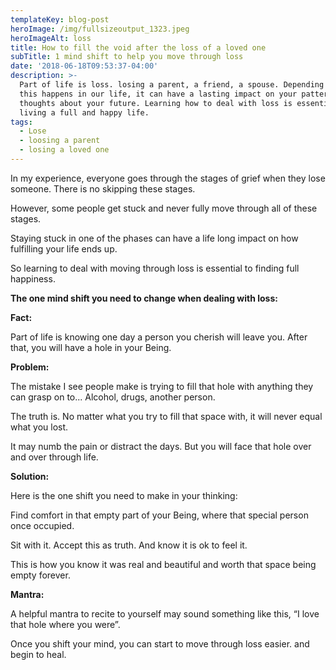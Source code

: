 ```yaml
---
templateKey: blog-post
heroImage: /img/fullsizeoutput_1323.jpeg
heroImageAlt: loss
title: How to fill the void after the loss of a loved one
subTitle: 1 mind shift to help you move through loss
date: '2018-06-18T09:53:37-04:00'
description: >-
  Part of life is loss. losing a parent, a friend, a spouse. Depending on when
  this happens in our life, it can have a lasting impact on your patterns and
  thoughts about your future. Learning how to deal with loss is essential to
  living a full and happy life.
tags:
  - Lose
  - loosing a parent
  - losing a loved one
---
```

In my experience, everyone goes through the stages of grief when they lose someone. There is no skipping these stages. 

However, some people get stuck and never fully move through all of these stages. 

Staying stuck in one of the phases can have a life long impact on how fulfilling your life ends up.

So learning to deal with moving through loss is essential to finding full happiness.

**The one mind shift you need to change when dealing with loss:**

**Fact:**

Part of life is knowing one day a person you cherish will leave you. After that, you will have a hole in your Being. 

**Problem:**

The mistake I see people make is trying to fill that hole with anything they can grasp on to... Alcohol, drugs, another person. 

The truth is. No matter what you try to fill that space with, it will never equal what you lost. 

It may numb the pain or distract the days. But you will face that hole over and over through life. 

**Solution:**

Here is the one shift you need to make in your thinking:

Find comfort in that empty part of your Being, where that special person once occupied. 

Sit with it. Accept this as truth. And know it is ok to feel it. 

This is how you know it was real and beautiful and worth that space being empty forever. 

**Mantra:**

A helpful mantra to recite to yourself may sound something like this, “I love that hole where you were”.

Once you shift your mind, you can start to move through loss easier. and begin to heal.
